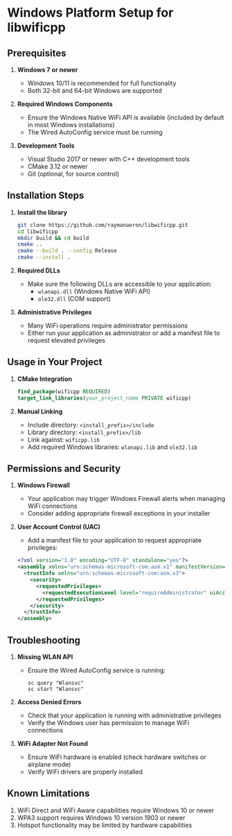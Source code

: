 # Windows Platform Setup for libwificpp

## Prerequisites

1. **Windows 7 or newer**
   - Windows 10/11 is recommended for full functionality
   - Both 32-bit and 64-bit Windows are supported

2. **Required Windows Components**
   - Ensure the Windows Native WiFi API is available (included by default in most Windows installations)
   - The Wired AutoConfig service must be running

3. **Development Tools**
   - Visual Studio 2017 or newer with C++ development tools
   - CMake 3.12 or newer
   - Git (optional, for source control)

## Installation Steps

1. **Install the library**
   ```bash
   git clone https://github.com/raymanaeron/libwificpp.git
   cd libwificpp
   mkdir build && cd build
   cmake ..
   cmake --build . --config Release
   cmake --install .
   ```

2. **Required DLLs**
   - Make sure the following DLLs are accessible to your application:
     - `wlanapi.dll` (Windows Native WiFi API)
     - `ole32.dll` (COM support)

3. **Administrative Privileges**
   - Many WiFi operations require administrator permissions
   - Either run your application as administrator or add a manifest file to request elevated privileges

## Usage in Your Project

1. **CMake Integration**
   ```cmake
   find_package(wificpp REQUIRED)
   target_link_libraries(your_project_name PRIVATE wificpp)
   ```

2. **Manual Linking**
   - Include directory: `<install_prefix>/include`
   - Library directory: `<install_prefix>/lib`
   - Link against: `wificpp.lib`
   - Add required Windows libraries: `wlanapi.lib` and `ole32.lib`

## Permissions and Security

1. **Windows Firewall**
   - Your application may trigger Windows Firewall alerts when managing WiFi connections
   - Consider adding appropriate firewall exceptions in your installer

2. **User Account Control (UAC)**
   - Add a manifest file to your application to request appropriate privileges:

   ```xml
   <?xml version="1.0" encoding="UTF-8" standalone="yes"?>
   <assembly xmlns="urn:schemas-microsoft-com:asm.v1" manifestVersion="1.0">
     <trustInfo xmlns="urn:schemas-microsoft-com:asm.v3">
       <security>
         <requestedPrivileges>
           <requestedExecutionLevel level="requireAdministrator" uiAccess="false"/>
         </requestedPrivileges>
       </security>
     </trustInfo>
   </assembly>
   ```

## Troubleshooting

1. **Missing WLAN API**
   - Ensure the Wired AutoConfig service is running:
     ```
     sc query "Wlansvc"
     sc start "Wlansvc"
     ```

2. **Access Denied Errors**
   - Check that your application is running with administrative privileges
   - Verify the Windows user has permission to manage WiFi connections

3. **WiFi Adapter Not Found**
   - Ensure WiFi hardware is enabled (check hardware switches or airplane mode)
   - Verify WiFi drivers are properly installed

## Known Limitations

1. WiFi Direct and WiFi Aware capabilities require Windows 10 or newer
2. WPA3 support requires Windows 10 version 1903 or newer
3. Hotspot functionality may be limited by hardware capabilities
